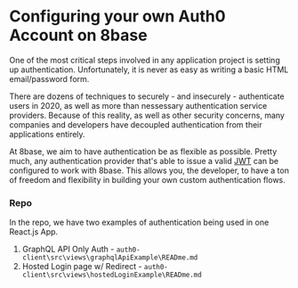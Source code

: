 # Configuring your own Auth0 Account on 8base

One of the most critical steps involved in any application project is setting up authentication. Unfortunately, it is never as easy as writing a basic HTML email/password form.

There are dozens of techniques to securely - and insecurely - authenticate users in 2020, as well as more than nessessary authentication service providers. Because of this reality, as well as other security concerns, many companies and developers have decoupled authentication from their applications entirely.

At 8base, we aim to have authentication be as flexible as possible. Pretty much, any authentication provider that's able to issue a valid [JWT](https://jwt.io) can be configured to work with 8base. This allows you, the developer, to have a ton of freedom and flexibility in building your own custom authentication flows.

### Repo

In the repo, we have two examples of authentication being used in one React.js App.

1. GraphQL API Only Auth - `auth0-client\src\views\graphqlApiExample\READme.md`
2. Hosted Login page w/ Redirect - `auth0-client\src\views\hostedLoginExample\READme.md`

